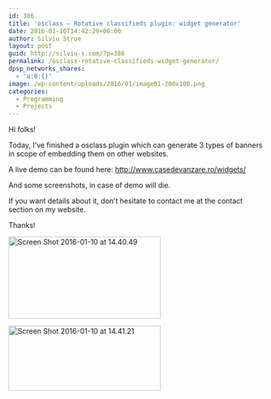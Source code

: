 ```yaml
---
id: 386
title: 'osclass – Rotative classifieds plugin: widget generator'
date: 2016-01-10T14:42:29+00:00
author: Silviu Stroe
layout: post
guid: http://silviu-s.com/?p=386
permalink: /osclass-rotative-classifieds-widget-generator/
dpsp_networks_shares:
  - 'a:0:{}'
image: /wp-content/uploads/2016/01/image01-200x100.png
categories:
  - Programming
  - Projects
---
```

Hi folks!
  
Today, I’ve finished a osclass plugin which can generate 3 types of banners in scope of embedding them on other websites.

A live demo can be found here: <a href="http://www.casedevanzare.ro/widgets/" target="_blank">http://www.casedevanzare.ro/widgets/</a>

And some screenshots, in case of demo will die.

If you want details about it, don’t hesitate to contact me at the contact section on my website.

Thanks!

<a href="http://silviu-s.com/wp-content/uploads/2016/01/Screen-Shot-2016-01-10-at-14.40.49.png" rel="attachment wp-att-387"><img class="alignnone size-medium wp-image-387" src="http://silviu-s.com/wp-content/uploads/2016/01/Screen-Shot-2016-01-10-at-14.40.49-300x162.png" alt="Screen Shot 2016-01-10 at 14.40.49" width="300" height="162" srcset="https://silviu-s.com/wp-content/uploads/2016/01/Screen-Shot-2016-01-10-at-14.40.49-300x162.png 300w, https://silviu-s.com/wp-content/uploads/2016/01/Screen-Shot-2016-01-10-at-14.40.49-768x415.png 768w, https://silviu-s.com/wp-content/uploads/2016/01/Screen-Shot-2016-01-10-at-14.40.49-1024x553.png 1024w" sizes="(max-width: 300px) 100vw, 300px" /></a>

<a href="http://silviu-s.com/wp-content/uploads/2016/01/Screen-Shot-2016-01-10-at-14.41.21.png" rel="attachment wp-att-388"><img class="alignnone size-medium wp-image-388" src="http://silviu-s.com/wp-content/uploads/2016/01/Screen-Shot-2016-01-10-at-14.41.21-300x128.png" alt="Screen Shot 2016-01-10 at 14.41.21" width="300" height="128" srcset="https://silviu-s.com/wp-content/uploads/2016/01/Screen-Shot-2016-01-10-at-14.41.21-300x128.png 300w, https://silviu-s.com/wp-content/uploads/2016/01/Screen-Shot-2016-01-10-at-14.41.21-768x327.png 768w, https://silviu-s.com/wp-content/uploads/2016/01/Screen-Shot-2016-01-10-at-14.41.21-1024x436.png 1024w" sizes="(max-width: 300px) 100vw, 300px" /></a>
